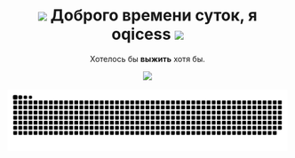 <h1 align="center"><img src="https://media.giphy.com/media/ksE9feSa2b4V2GYwY4/giphy.gif" width="25"> Доброго времени суток, я oqicess <img src="https://media.giphy.com/media/ksE9feSa2b4V2GYwY4/giphy.gif" width="25"></h1>
<p align="center">Хотелось бы <b>выжить</b> хотя бы.</p>

<p align="center"><img src="https://myreadme.vercel.app/api/embed/oqicess?panels=userstatistics,toplanguages,commitgraph"/></p>
<p align="center"><img src="https://raw.githubusercontent.com/oqicess/oqicess/output/github-contribution-grid-snake.svg"></p>
